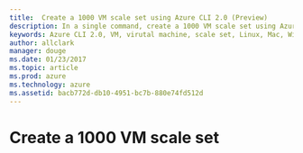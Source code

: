 ```yaml
---
title:  Create a 1000 VM scale set using Azure CLI 2.0 (Preview)
description: In a single command, create a 1000 VM scale set using Azure CLI 2.0 (Preview)
keywords: Azure CLI 2.0, VM, virutal machine, scale set, Linux, Mac, Windows, OS X, Ubuntu, Debian, CentOS, RHEL, SUSE, CoreOS, Docker
author: allclark
manager: douge
ms.date: 01/23/2017
ms.topic: article
ms.prod: azure
ms.technology: azure
ms.assetid: bacb772d-db10-4951-bc7b-880e74fd512d
---
```


# Create a 1000 VM scale set